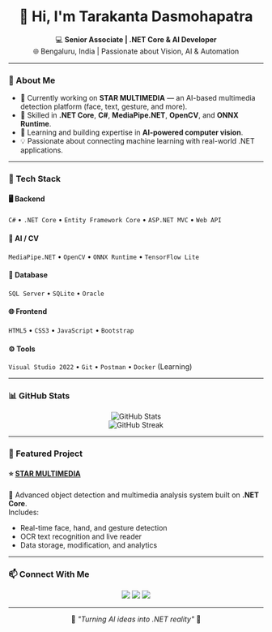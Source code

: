 <h1 align="center">👋 Hi, I'm Tarakanta Dasmohapatra</h1>

<p align="center">
  💻 <b>Senior Associate | .NET Core & AI Developer</b><br>
  🌐 Bengaluru, India | Passionate about Vision, AI & Automation
</p>

---

### 🚀 About Me
- 🔭 Currently working on **STAR MULTIMEDIA** — an AI-based multimedia detection platform (face, text, gesture, and more).
- 🧠 Skilled in **.NET Core**, **C#**, **MediaPipe.NET**, **OpenCV**, and **ONNX Runtime**.
- 🌱 Learning and building expertise in **AI-powered computer vision**.
- 💡 Passionate about connecting machine learning with real-world .NET applications.

---

### 🧰 Tech Stack

#### 🖥️ Backend
`C#` • `.NET Core` • `Entity Framework Core` • `ASP.NET MVC` • `Web API`

#### 🧠 AI / CV
`MediaPipe.NET` • `OpenCV` • `ONNX Runtime` • `TensorFlow Lite`

#### 💾 Database
`SQL Server` • `SQLite` • `Oracle`

#### 🌐 Frontend
`HTML5` • `CSS3` • `JavaScript` • `Bootstrap`

#### ⚙️ Tools
`Visual Studio 2022` • `Git` • `Postman` • `Docker` (Learning)

---

### 📊 GitHub Stats
<p align="center">
  <img src="https://github-readme-stats.vercel.app/api?username=tarakantadasmohapatra&show_icons=true&theme=tokyonight" alt="GitHub Stats" />
  <br>
  <img src="https://github-readme-streak-stats.herokuapp.com?user=tarakantadasmohapatra&theme=tokyonight" alt="GitHub Streak" />
</p>

---

### 🧩 Featured Project
#### ⭐ [STAR MULTIMEDIA](https://github.com/yourusername/STAR_MULTIMEDIA)
🎥 Advanced object detection and multimedia analysis system built on **.NET Core**.  
Includes:
- Real-time face, hand, and gesture detection  
- OCR text recognition and live reader  
- Data storage, modification, and analytics  

---

### 📫 Connect With Me
<p align="center">
  <a href="mailto:tmohapatra111@gmail.com"><img src="https://img.shields.io/badge/Email-D14836?style=for-the-badge&logo=gmail&logoColor=white"/></a>
  <a href="linkedin.com/in/tarakanta-dasmohapatra-081997"><img src="https://img.shields.io/badge/LinkedIn-0077B5?style=for-the-badge&logo=linkedin&logoColor=white"/></a>
  <a href="https://github.com/tdmohaptra"><img src="https://img.shields.io/badge/GitHub-100000?style=for-the-badge&logo=github&logoColor=white"/></a>
</p>

---

<p align="center">
  🔹 <i>"Turning AI ideas into .NET reality"</i> 🔹
</p>
